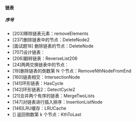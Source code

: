 #### 链表
##### 序号
- [203]移除链表元素：removeElements
- [237]删除链表中的节点：DeleteNode2
- [面试题18] 删除链表的节点：DeleteNode
- [707]设计链表：
- [206]翻转链表：ReverseList206
- [24]两两交换链表中的节点：
- [19]删除链表的倒数第 N 个节点：RemoveNthNodeFromEnd
- [160]链表相交：IntersectionNode
- [141]环形链表：HasCycle
- [142]环形链表2：DetectCycle2
- [21]合并两个有序的链表：MergeTwoLists
- [147]对链表进行插入排序：InsertionListNode
- [146]LRU缓存：LRUCache
- [] 返回倒数第 k 个节点：KthToLast

